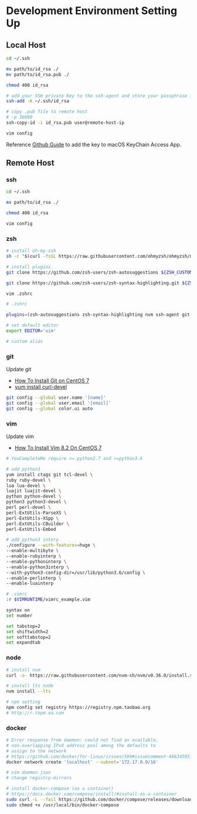 # Development Environment Setting Up

## Local Host

```bash
cd ~/.ssh

mv path/to/id_rsa ./
mv path/to/id_rsa.pub ./

chmod 400 id_rsa

# add your SSH private key to the ssh-agent and store your passphrase in the keychain
ssh-add -K ~/.ssh/id_rsa

# copy .pub file to remote host
# -p 36000
ssh-copy-id -i id_rsa.pub user@remote-host-ip

vim config
```

Reference [Github Guide](https://docs.github.com/en/github/authenticating-to-github/generating-a-new-ssh-key-and-adding-it-to-the-ssh-agent#adding-your-ssh-key-to-the-ssh-agent) to add the key to macOS KeyChain Access App.

## Remote Host

### ssh

```bash
cd ~/.ssh

mv path/to/id_rsa ./

chmod 400 id_rsa

vim config
```

### zsh

```bash
# install oh-my-zsh
sh -c "$(curl -fsSL https://raw.githubusercontent.com/ohmyzsh/ohmyzsh/master/tools/install.sh)"

# install plugins
git clone https://github.com/zsh-users/zsh-autosuggestions ${ZSH_CUSTOM:-~/.oh-my-zsh/custom}/plugins/zsh-autosuggestions

git clone https://github.com/zsh-users/zsh-syntax-highlighting.git ${ZSH_CUSTOM:-~/.oh-my-zsh/custom}/plugins/zsh-syntax-highlighting

vim .zshrc
```

```bash
# .zshrc

plugins=(zsh-autosuggestions zsh-syntax-highlighting nvm ssh-agent git gitignore)

# set default editor
export EDITOR='vim'

# custom alias
```

### git

Update git

* [How To Install Git on CentOS 7](https://www.digitalocean.com/community/tutorials/how-to-install-git-on-centos-7)
* [yum install curl-devel](https://stackoverflow.com/questions/8329485/unable-to-find-remote-helper-for-https-during-git-clone)

```bash
git config --global user.name '[name]'
git config --global user.email '[email]'
git config --global color.ui auto
```

### vim

Update vim

* [How To Install Vim 8.2 On CentOS 7](https://phoenixnap.com/kb/how-to-install-vim-centos-7)

```bash
# YouCompleteMe require >= python2.7 and >=python3.6

# add python3
yum install ctags git tcl-devel \
ruby ruby-devel \
lua lua-devel \
luajit luajit-devel \
python python-devel \
python3 python3-devel \
perl perl-devel \
perl-ExtUtils-ParseXS \
perl-ExtUtils-XSpp \
perl-ExtUtils-CBuilder \
perl-ExtUtils-Embed

# add python3 interp
./configure --with-features=huge \
--enable-multibyte \
--enable-rubyinterp \
--enable-pythoninterp \
--enable-python3interp \
--with-python3-config-dir=/usr/lib/python3.6/config \
--enable-perlinterp \
--enable-luainterp
```

```bash
# .vimrc
:r $VIMRUNTIME/vimrc_example.vim
```

```bash
syntax on
set number

set tabstop=2
set shiftwidth=2
set softtabstop=2
set expandtab
```

### node

```bash
# install nvm
curl -o- https://raw.githubusercontent.com/nvm-sh/nvm/v0.36.0/install.sh | bash

# install lts node
nvm install --lts

# npm setting
npm config set registry https://registry.npm.taobao.org
# http://r.tnpm.oa.com
```

### docker

```bash
# Error response from daemon: could not find an available,
# non-overlapping IPv4 address pool among the defaults to
# assign to the network
# https://github.com/docker/for-linux/issues/599#issuecomment-466345951
docker network create 'localhost' --subnet='172.17.0.0/16'

# vim daemon.json
# change registry-mirrors

# install docker-compose (as a container)
# https://docs.docker.com/compose/install/#install-as-a-container
sudo curl -L --fail https://github.com/docker/compose/releases/download/1.27.4/run.sh -o /usr/local/bin/docker-compose
sudo chmod +x /usr/local/bin/docker-compose
```

